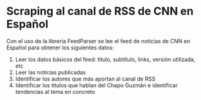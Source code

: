 # Scraping al canal de RSS de CNN en Español

Con el uso de la libreria FeedParser se lee el feed de noticias de CNN en Español para obtener los siguientes datos: 

1. Leer los datos básicos del feed: título, subtítulo, links, versión utilizada, etc
2. Leer las noticias publicadas
3. Identificar los autores que más aportan al canal de RSS 
4. Identificar los titulos que hablan del Chapo Guzmán e identificar tendencias al tema en concreto
